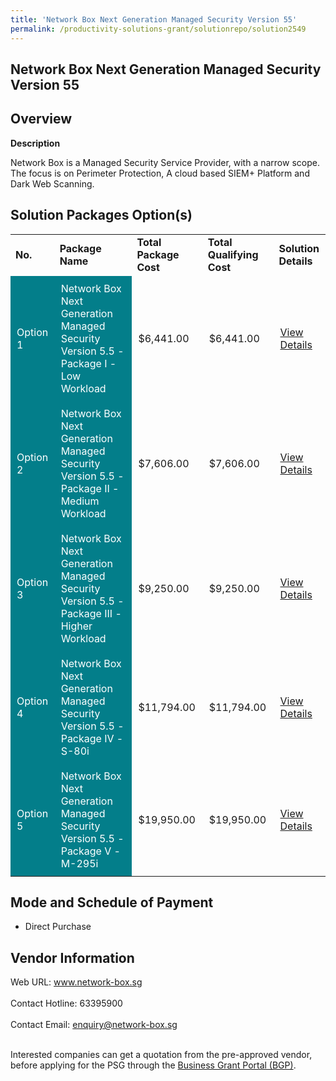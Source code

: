 ```yaml
---
title: 'Network Box Next Generation Managed Security Version 55'
permalink: /productivity-solutions-grant/solutionrepo/solution2549
---
```


## Network Box Next Generation Managed Security Version 55

## Overview

**Description**

Network Box is a Managed Security Service Provider, with a narrow scope. The focus is on Perimeter Protection, A cloud based SIEM+ Platform and Dark Web Scanning.

## Solution Packages Option(s)

<table>
<tr>
<td><b>No.</b></td>
<td><b>Package Name</b></td>
<td><b>Total Package Cost</b></td>
<td><b>Total Qualifying Cost</b></td>
<td><b>Solution Details</b></td>
</tr>
<tr>
<td style='padding: 10px; background-color: #037E8A; color: #FFFFFF;'>Option 1</td>
<td style='padding: 10px; background-color: #037E8A; color: #FFFFFF;'>Network Box Next Generation Managed Security Version 5.5 - Package I - Low Workload</td>
<td style='padding: 10px;'>$6,441.00</td>
<td style='padding: 10px;'>$6,441.00</td>
<td style='padding: 10px;'><a href='https://www.gobusiness.gov.sg/images/psg/Network_Box_Next_Gen_Sec__20210132_Desensitised_Annex_3_Part_1.pdf' target='_blank'>View Details</a></td>
</tr>
<tr>
<td style='padding: 10px; background-color: #037E8A; color: #FFFFFF;'>Option 2</td>
<td style='padding: 10px; background-color: #037E8A; color: #FFFFFF;'>Network Box Next Generation Managed Security Version 5.5 - Package II - Medium Workload</td>
<td style='padding: 10px;'>$7,606.00</td>
<td style='padding: 10px;'>$7,606.00</td>
<td style='padding: 10px;'><a href='https://www.gobusiness.gov.sg/images/psg/Network_Box_Next_Gen_Sec__20210132_Desensitised_Annex_3_Part_2.pdf' target='_blank'>View Details</a></td>
</tr>
<tr>
<td style='padding: 10px; background-color: #037E8A; color: #FFFFFF;'>Option 3</td>
<td style='padding: 10px; background-color: #037E8A; color: #FFFFFF;'>Network Box Next Generation Managed Security Version 5.5 - Package III - Higher Workload</td>
<td style='padding: 10px;'>$9,250.00</td>
<td style='padding: 10px;'>$9,250.00</td>
<td style='padding: 10px;'><a href='https://www.gobusiness.gov.sg/images/psg/Network_Box_Next_Gen_Sec__20210132_Desensitised_Annex_3_Part_3.pdf' target='_blank'>View Details</a></td>
</tr>
<tr>
<td style='padding: 10px; background-color: #037E8A; color: #FFFFFF;'>Option 4</td>
<td style='padding: 10px; background-color: #037E8A; color: #FFFFFF;'>Network Box Next Generation Managed Security Version 5.5 - Package IV - S-80i</td>
<td style='padding: 10px;'>$11,794.00</td>
<td style='padding: 10px;'>$11,794.00</td>
<td style='padding: 10px;'><a href='https://www.gobusiness.gov.sg/images/psg/Network_Box_Next_Gen_Sec__20210132_Desensitised_Annex_3_Part_4.pdf' target='_blank'>View Details</a></td>
</tr>
<tr>
<td style='padding: 10px; background-color: #037E8A; color: #FFFFFF;'>Option 5</td>
<td style='padding: 10px; background-color: #037E8A; color: #FFFFFF;'>Network Box Next Generation Managed Security Version 5.5 - Package V - M-295i</td>
<td style='padding: 10px;'>$19,950.00</td>
<td style='padding: 10px;'>$19,950.00</td>
<td style='padding: 10px;'><a href='https://www.gobusiness.gov.sg/images/psg/Network_Box_Next_Gen_Sec__20210132_Desensitised_Annex_3_Part_5.pdf' target='_blank'>View Details</a></td>
</tr>
</table>

## Mode and Schedule of Payment

 - Direct Purchase

## Vendor Information

 Web URL: www.network-box.sg <br><br>Contact Hotline: 63395900 <br><br>Contact Email: enquiry@network-box.sg <br><br>

Interested companies can get a quotation from the pre-approved vendor, before applying for the PSG through the <a href='https://www.businessgrants.gov.sg/' target='_blank' rel='noopener'>Business Grant Portal (BGP)</a>.

<script src="/jquery/resize-tables.js"></script>
